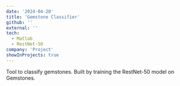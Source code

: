 ```yaml
---
date: '2024-04-20'
title: 'Gemstone Classifier'
github: ''
external: ''
tech:
  - Matlab
  - RestNet-50
company: 'Project'
showInProjects: true
---
```


Tool to classify gemstones. Built by training the RestNet-50 model on Gemstones.

